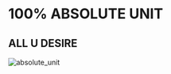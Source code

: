 # 100% ABSOLUTE UNIT

## ALL U DESIRE

![absolute_unit](https://user-images.githubusercontent.com/26150152/133781940-b24acc04-403a-4cbe-a33c-657209b5b4cc.png)
